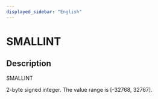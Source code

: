 ```yaml
---
displayed_sidebar: "English"
---
```


# SMALLINT

## Description

SMALLINT

2-byte signed integer. The value range is [-32768, 32767].

